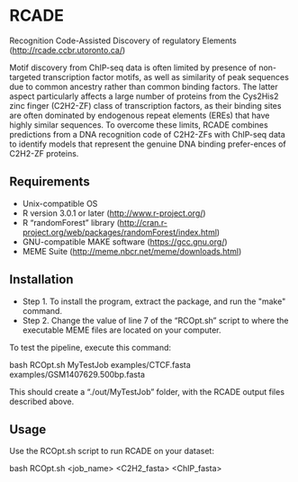 # RCADE
Recognition Code-Assisted Discovery of regulatory Elements (http://rcade.ccbr.utoronto.ca/)

Motif discovery from ChIP-seq data is often limited by presence of non-targeted transcription factor motifs, as well as similarity of peak sequences due to common ancestry rather than common binding factors. The latter aspect particularly affects a large number of proteins from the Cys2His2 zinc finger (C2H2-ZF) class of transcription factors, as their binding sites are often dominated by endogenous repeat elements (EREs) that have highly similar sequences. To overcome these limits, RCADE combines predictions from a DNA recognition code of C2H2-ZFs with ChIP-seq data to identify models that represent the genuine DNA binding prefer-ences of C2H2-ZF proteins.


## Requirements
- Unix-compatible OS
- R version 3.0.1 or later (http://www.r-project.org/)
- R “randomForest” library (http://cran.r-project.org/web/packages/randomForest/index.html)
- GNU-compatible MAKE software (https://gcc.gnu.org/)
- MEME Suite (http://meme.nbcr.net/meme/downloads.html)
 
## Installation
- Step 1. To install the program, extract the package, and run the "make" command.
- Step 2. Change the value of line 7 of the “RCOpt.sh” script to where the executable MEME files are located on your computer.
 
To test the pipeline, execute this command:

bash RCOpt.sh MyTestJob examples/CTCF.fasta examples/GSM1407629.500bp.fasta

This should create a “./out/MyTestJob” folder, with the RCADE output files described above.
 
## Usage
Use the RCOpt.sh script to run RCADE on your dataset:

bash RCOpt.sh <job_name> <C2H2_fasta> <ChIP_fasta>
